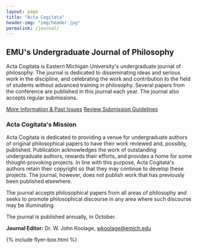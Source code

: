 ```yaml
---
layout: page
title: "Acta Cogitata"
header-img: "img/header.jpg"
permalink: /journal/
---
```


<div class="container">
  <div class="col-sm-9 col-xs-12 cfp-page">
    <h2 class="home-h2">EMU's Undergraduate Journal of Philosophy</h2>
    <p class="text-justify">Acta Cogitata is Eastern Michigan University's undergraduate journal of philosophy. The journal is dedicated to disseminating ideas and serious work in the discipline, and celebrating the work and contribution to the field of students without advanced training in philosophy. Several papers from the conference are published in this journal each year. The journal also accepts regular submissions.</p>
    <div class="text-center">
      <a class="btn btn-primary journal-btns" href="https://www.emich.edu/historyphilosophy/actacogitata/actacogitatamain.php" role="button">More Information & Past Issues</a>
      <a class="btn btn-primary journal-btns" href="https://www.emich.edu/historyphilosophy/journals.php" role="button">Review Submission Guidelines</a>
    </div>
    <h3>Acta Cogitata's Mission</h3>
    <p class="text-justify">Acta Cogitata is dedicated to providing a venue for undergraduate authors of original philosophical papers to have their work reviewed and, possibly, published. Publication acknowledges the work of outstanding undergraduate authors, rewards their efforts, and provides a home for some thought-provoking projects. In line with this purpose, Acta Cogitata's authors retain their copyright so that they may continue to develop these projects. The journal, however, does not publish work that has previously been published elsewhere.</p>
    <p class="text-justify">The journal accepts philosophical papers from all areas of philosophy and seeks to promote philosophical discourse in any area where such discourse may be illuminating.</p>
    <p class="text-justify">The journal is published annually, in October.</p>
    <p class="text-justify"><b>Journal Editor:</b> Dr. W. John Koolage, <a href="mailto:wkoolage@emich.edu">wkoolage@emich.edu</a></p>
  </div>
  {% include flyer-box.html %}
</div>
